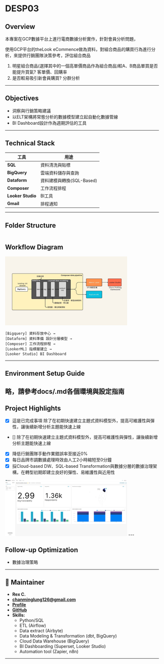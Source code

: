 # DESP03

## Overview

本專案在GCP數據平台上進行電商數據分析實作，針對會員分析問題，

使用GCP平台的theLook eCommence做為資料，對組合商品的購買行為進行分析，來提供行銷團隊決策參考，評估組合商品

1. 明星組合商品(選擇其中的一個高單價商品作為組合商品)較A、B商品單買是否能提升買氣? 客單價、回購率
2. 是否較易吸引新會員購買? 分群分析

--- 

## Objectives

- 洞察與行銷策略建議
- 以ELT架構將常態分析的數據模型建立起自動化數據管線
- BI Dashboard設計作為週期評估的工具

---

## Technical Stack

| 工具 | 用途 |
|------|------|
| **SQL** | 資料清洗與貼標 |
| **BigQuery** | 雲端資料儲存與查詢 |
| **Dataform** | 資料建模與轉換(SQL-Based) |
| **Composer** | 工作流程排程 |
| **Looker Studio** | BI工具 |
| **Gmail** | 排程通知 |
---

## Folder Structure

```text

```

## Workflow Diagram
<img src="assets/desp03_gcp_structure_ver1.jpg" width="400"/>

```text
[Bigquery] 資料存放中心 →
[Dataform] 資料準備 設計分層模型 →
[Composer] 工作流程排程 →
[LookerML] 指標層建立 →
[Looker Studio] BI Dashboard
```
---

## Environment Setup Guide

略，請參考docs/.md各個環境與設定指南
---

## Project Highlights
- [x] 這是已完成事項 除了在初期快速建立主題式資料模型外，提高可維護性與彈性，讓後續新增分析主題能快速上線
- [] 除了在初期快速建立主題式資料模型外，提高可維護性與彈性，讓後續新增分析主題能快速上線
- [x] 降低行銷團隊手動作業錯誤率至接近0%
- [x] 每日品牌市調數據處理時效由人工2小時縮短至0分鐘
- [x] 採Cloud-based DW、SQL-based Transformation與數據分層的數據治理架構，在轉型初期即建立良好的彈性、易維護性與近用性

<img src="assets/superset_dashboard_demo.png" width="400"/>
---

## Follow-up Optimization 

- 數據治理策略
---

## 👤 Maintainer 

- **Rex C.**
- **chanminglung126@gmail.com**
- [**Profile**](https://github.com/Rexgogo/dxsp01_brand_survey_automation.git)
- [**GitHub**](https://github.com/Rexgogo/dxsp01_brand_survey_automation.git)
- **Skills:**
  - Python/SQL
  - ETL (Airflow)
  - Data extract (Airbyte)
  - Data Modeling & Transformation (dbt, BigQuery)
  - Cloud Data Warehouse (BigQuery)
  - BI Dashboarding (Superset, Looker Studio)
  - Automation tool (Zapier, n8n)
--- 